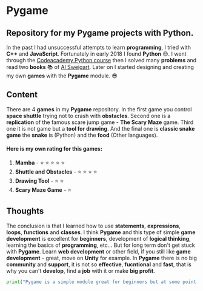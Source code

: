 # Pygame
## Repository for my Pygame projects with Python.

In the past I had unsuccessful attempts to learn **programming**, I tried with **C++** and **JavaScript**. Fortunately in early 2018 I found **Python** :heart_eyes:.
I went through the [Codeacademy Python course](https://www.codecademy.com/learn/learn-python) then I solved many **problems** and 
read two **books** :books: of [Al Sweigart](https://twitter.com/AlSweigart).
Later on I started designing and creating my own **games** with the **Pygame** module. :sunglasses:

## Content

There are 4 **games** in my **Pygame** repository. In the first game you control **space shuttle** trying not to crash with **obstacles**.
Second one is a **replication** of the famous scare jump game - **The Scary Maze** game. Third one it is not game but a **tool for drawing**. And the final one is **classic snake game** the **snake** is (Python) and the **food** (Other languages).

#### Here is my own rating for this games:
1. **Mamba** - :star: :star: :star: :star: :star:
1. **Shuttle and Obstacles** - :star: :star: :star: :star:
1. **Drawing Tool** - :star: :star:
1. **Scary Maze Game** - :star:

## Thoughts

The conclusion is that I learned how to use **statements**, **expressions**, **loops**, **functions** and **classes**.
I think **Pygame** and this type of simple **game development** is excellent for **beginners**, development of **logical thinking**,
learning the basics of **programming**, etc... But for long term don't get stuck with **Pygame**. 
Learn **web development** or other field, if you still like **game development** - great, move on **Unity** for example.
In **Pygame** there is no big **community** and **support**, it is not so **effective**, **fucntional** and **fast**, that is why you can't **develop**, find a **job** with it or make **big profit**.


```python
print("Pygame is a simple module great for beginners but at some point if you want to become better you should move on")
```

